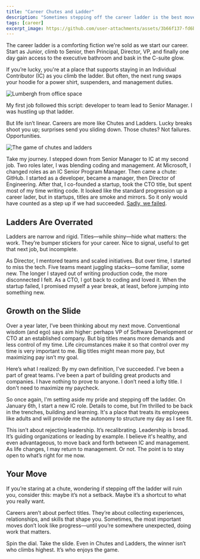 ```yaml
---
title: "Career Chutes and Ladder"
description: "Sometimes stepping off the career ladder is the best move you can make."
tags: [career]
excerpt_image: https://github.com/user-attachments/assets/3b66f137-fd6b-4c3c-aedd-0c46701657fb
---
```


The career ladder is a comforting fiction we're sold as we start our career. Start as Junior, climb to Senior, then Principal, Director, VP, and finally one day gain access to the executive bathroom and bask in the C-suite glow.

If you’re lucky, you're at a place that supports staying in an Individual Contributor (IC) as you climb the ladder. But often, the next rung swaps your hoodie for a power shirt, suspenders, and management duties.

![Lumbergh from office space](https://github.com/user-attachments/assets/71945726-4bc8-494f-b076-22f0518f24d4 "Yeah, I'm going to need you to come in on Saturday")

My first job followed this script: developer to team lead to Senior Manager. I was hustling up that ladder.

But life isn’t linear. Careers are more like Chutes and Ladders. Lucky breaks shoot you up; surprises send you sliding down. Those chutes? Not failures. Opportunities.

![The game of chutes and ladders](https://github.com/user-attachments/assets/3b66f137-fd6b-4c3c-aedd-0c46701657fb)

Take my journey. I stepped down from Senior Manager to IC at my second job. Two roles later, I was blending coding and management. At Microsoft, I changed roles as an IC Senior Program Manager. Then came a chute: GitHub. I started as a developer, became a manager, then Director of Engineering. After that, I co-founded a startup, took the CTO title, but spent most of my time writing code. It looked like the standard progression up a career lader, but in startups, titles are smoke and mirrors. So it only would have counted as a step up if we had succeeded. [Sadly, we failed](https://haacked.com/archive/2023/11/13/failure/).

## Ladders Are Overrated

Ladders are narrow and rigid. Titles—while shiny—hide what matters: the work. They’re bumper stickers for your career. Nice to signal, useful to get that next job, but incomplete.

As Director, I mentored teams and scaled initiatives. But over time, I started to miss the tech. Five teams meant juggling stacks—some familiar, some new. The longer I stayed out of writing production code, the more disconnected I felt. As a CTO, I got back to coding and loved it. When the startup failed, I promised myself a year break, at least, before jumping into something new.

## Growth on the Slide

Over a year later, I’ve been thinking about my next move. Conventional wisdom (and ego) says aim higher: perhaps VP of Software Development or CTO at an established company. But big titles means more demands and less control of my time. Life circumstances make it so that control over my time is very important to me. Big titles might mean more pay, but maximizing pay isn’t my goal.

Here’s what I realized: By my own definition, I’ve succeeded. I've been a part of great teams. I've been a part of building great products and companies. I have nothing to prove to anyone. I don’t need a lofty title. I don't need to maximize my paycheck.

So once again, I'm setting aside my pride and stepping off the ladder. On January 6th, I start a new IC role. Details to come, but I’m thrilled to be back in the trenches, building and learning. It's a place that treats its employees like adults and will provide me the autonomy to structure my day as I see fit.

This isn’t about rejecting leadership. It’s recalibrating. Leadership is broad. It’s guiding organizations or leading by example. I believe it's healthy, and even advantageous, to move back and forth between IC and management. As life changes, I may return to management. Or not. The point is to stay open to what’s right for me now.

## Your Move

If you’re staring at a chute, wondering if stepping off the ladder will ruin you, consider this: maybe it’s not a setback. Maybe it’s a shortcut to what you really want.

Careers aren’t about perfect titles. They’re about collecting experiences, relationships, and skills that shape you. Sometimes, the most important moves don’t look like progress—until you’re somewhere unexpected, doing work that matters.

Spin the dial. Take the slide. Even in Chutes and Ladders, the winner isn’t who climbs highest. It’s who enjoys the game.
